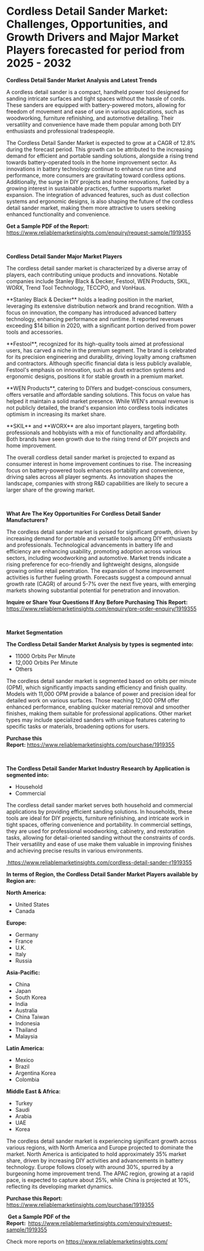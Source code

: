 <p><h1>Cordless Detail Sander Market: Challenges, Opportunities, and Growth Drivers and Major Market Players forecasted for period from 2025 - 2032</h1></p><p><strong>Cordless Detail Sander Market Analysis and Latest Trends</strong></p>
<p><p>A cordless detail sander is a compact, handheld power tool designed for sanding intricate surfaces and tight spaces without the hassle of cords. These sanders are equipped with battery-powered motors, allowing for freedom of movement and ease of use in various applications, such as woodworking, furniture refinishing, and automotive detailing. Their versatility and convenience have made them popular among both DIY enthusiasts and professional tradespeople.</p><p>The Cordless Detail Sander Market is expected to grow at a CAGR of 12.8% during the forecast period. This growth can be attributed to the increasing demand for efficient and portable sanding solutions, alongside a rising trend towards battery-operated tools in the home improvement sector. As innovations in battery technology continue to enhance run time and performance, more consumers are gravitating toward cordless options. Additionally, the surge in DIY projects and home renovations, fueled by a growing interest in sustainable practices, further supports market expansion. The integration of advanced features, such as dust collection systems and ergonomic designs, is also shaping the future of the cordless detail sander market, making them more attractive to users seeking enhanced functionality and convenience.</p></p>
<p><strong>Get a Sample PDF of the Report:&nbsp;</strong> <a href="https://www.reliablemarketinsights.com/enquiry/request-sample/1919355?utm_campaign=2010&utm_medium=2&utm_source=Github&utm_content=ia&utm_term=20022025&utm_id=cordless-detail-sander">https://www.reliablemarketinsights.com/enquiry/request-sample/1919355</a></p>
<p>&nbsp;</p>
<p><strong>Cordless Detail Sander Major Market Players</strong></p>
<p><p>The cordless detail sander market is characterized by a diverse array of players, each contributing unique products and innovations. Notable companies include Stanley Black & Decker, Festool, WEN Products, SKIL, WORX, Trend Tool Technology, TECCPO, and VonHaus.</p><p>**Stanley Black & Decker** holds a leading position in the market, leveraging its extensive distribution network and brand recognition. With a focus on innovation, the company has introduced advanced battery technology, enhancing performance and runtime. It reported revenues exceeding $14 billion in 2020, with a significant portion derived from power tools and accessories.</p><p>**Festool**, recognized for its high-quality tools aimed at professional users, has carved a niche in the premium segment. The brand is celebrated for its precision engineering and durability, driving loyalty among craftsmen and contractors. Although specific financial data is less publicly available, Festool's emphasis on innovation, such as dust extraction systems and ergonomic designs, positions it for stable growth in a premium market.</p><p>**WEN Products**, catering to DIYers and budget-conscious consumers, offers versatile and affordable sanding solutions. This focus on value has helped it maintain a solid market presence. While WEN's annual revenue is not publicly detailed, the brand's expansion into cordless tools indicates optimism in increasing its market share.</p><p>**SKIL** and **WORX** are also important players, targeting both professionals and hobbyists with a mix of functionality and affordability. Both brands have seen growth due to the rising trend of DIY projects and home improvement.</p><p>The overall cordless detail sander market is projected to expand as consumer interest in home improvement continues to rise. The increasing focus on battery-powered tools enhances portability and convenience, driving sales across all player segments. As innovation shapes the landscape, companies with strong R&D capabilities are likely to secure a larger share of the growing market.</p></p>
<p>&nbsp;</p>
<p><strong>What Are The Key Opportunities For Cordless Detail Sander Manufacturers?</strong></p>
<p><p>The cordless detail sander market is poised for significant growth, driven by increasing demand for portable and versatile tools among DIY enthusiasts and professionals. Technological advancements in battery life and efficiency are enhancing usability, promoting adoption across various sectors, including woodworking and automotive. Market trends indicate a rising preference for eco-friendly and lightweight designs, alongside growing online retail penetration. The expansion of home improvement activities is further fueling growth. Forecasts suggest a compound annual growth rate (CAGR) of around 5-7% over the next five years, with emerging markets showing substantial potential for penetration and innovation.</p></p>
<p><strong>Inquire or Share Your Questions If Any Before Purchasing This Report:</strong> <a href="https://www.reliablemarketinsights.com/enquiry/pre-order-enquiry/1919355?utm_campaign=2010&utm_medium=2&utm_source=Github&utm_content=ia&utm_term=20022025&utm_id=cordless-detail-sander">https://www.reliablemarketinsights.com/enquiry/pre-order-enquiry/1919355</a></p>
<p>&nbsp;</p>
<p><strong>Market Segmentation</strong></p>
<p><strong>The Cordless Detail Sander Market Analysis by types is segmented into:</strong></p>
<p><ul><li>11000 Orbits Per Minute</li><li>12,000 Orbits Per Minute</li><li>Others</li></ul></p>
<p><p>The cordless detail sander market is segmented based on orbits per minute (OPM), which significantly impacts sanding efficiency and finish quality. Models with 11,000 OPM provide a balance of power and precision ideal for detailed work on various surfaces. Those reaching 12,000 OPM offer enhanced performance, enabling quicker material removal and smoother finishes, making them suitable for professional applications. Other market types may include specialized sanders with unique features catering to specific tasks or materials, broadening options for users.</p></p>
<p><strong>Purchase this Report:&nbsp;</strong><a href="https://www.reliablemarketinsights.com/purchase/1919355?utm_campaign=2010&utm_medium=2&utm_source=Github&utm_content=ia&utm_term=20022025&utm_id=cordless-detail-sander">https://www.reliablemarketinsights.com/purchase/1919355</a></p>
<p>&nbsp;</p>
<p><strong>The Cordless Detail Sander Market Industry Research by Application is segmented into:</strong></p>
<p><ul><li>Household</li><li>Commercial</li></ul></p>
<p><p>The cordless detail sander market serves both household and commercial applications by providing efficient sanding solutions. In households, these tools are ideal for DIY projects, furniture refinishing, and intricate work in tight spaces, offering convenience and portability. In commercial settings, they are used for professional woodworking, cabinetry, and restoration tasks, allowing for detail-oriented sanding without the constraints of cords. Their versatility and ease of use make them valuable in improving finishes and achieving precise results in various environments.</p></p>
<p><a href="https://www.reliablemarketinsights.com/cordless-detail-sander-r1919355?utm_campaign=2010&utm_medium=2&utm_source=Github&utm_content=ia&utm_term=20022025&utm_id=cordless-detail-sander">&nbsp;https://www.reliablemarketinsights.com/cordless-detail-sander-r1919355</a></p>
<p><strong>In terms of Region, the Cordless Detail Sander Market Players available by Region are:</strong></p>
<p>
    <p> <strong> North America: </strong>
        <ul>
            <li>United States</li>
            <li>Canada</li>
        </ul>
        </p> 
    <p> <strong> Europe: </strong>
        <ul>
            <li>Germany</li>
            <li>France</li>
            <li>U.K.</li>
            <li>Italy</li>
            <li>Russia</li>
        </ul>
        </p> 
    <p> <strong> Asia-Pacific: </strong>
        <ul>
            <li>China</li>
            <li>Japan</li>
            <li>South Korea</li>
            <li>India</li>
            <li>Australia</li>
            <li>China Taiwan</li>
            <li>Indonesia</li>
            <li>Thailand</li>
            <li>Malaysia</li>
        </ul>
        </p> 
    <p> <strong> Latin America: </strong>
        <ul>
            <li>Mexico</li>
            <li>Brazil</li>
            <li>Argentina Korea</li>
            <li>Colombia</li>
        </ul>
        </p> 
    <p> <strong> Middle East & Africa: </strong>
        <ul>
            <li>Turkey</li>
            <li>Saudi</li>
            <li>Arabia</li>
            <li>UAE</li>
            <li>Korea</li>
        </ul>
    </p>
    </p>
<p><p>The cordless detail sander market is experiencing significant growth across various regions, with North America and Europe projected to dominate the market. North America is anticipated to hold approximately 35% market share, driven by increasing DIY activities and advancements in battery technology. Europe follows closely with around 30%, spurred by a burgeoning home improvement trend. The APAC region, growing at a rapid pace, is expected to capture about 25%, while China is projected at 10%, reflecting its developing market dynamics.</p></p>
<p><strong>Purchase this Report: </strong><a href="https://www.reliablemarketinsights.com/purchase/1919355?utm_campaign=2010&utm_medium=2&utm_source=Github&utm_content=ia&utm_term=20022025&utm_id=cordless-detail-sander">https://www.reliablemarketinsights.com/purchase/1919355</a></p>
<p>&nbsp;<strong>Get a Sample PDF of the Report:&nbsp;&nbsp;</strong><a href="https://www.reliablemarketinsights.com/enquiry/request-sample/1919355?utm_campaign=2010&utm_medium=2&utm_source=Github&utm_content=ia&utm_term=20022025&utm_id=cordless-detail-sander">https://www.reliablemarketinsights.com/enquiry/request-sample/1919355</a></p>
<p><strong></strong></p>
<p>Check more reports on <a href="https://www.reliablemarketinsights.com/?utm_campaign=2010&utm_medium=2&utm_source=Github&utm_content=ia&utm_term=20022025&utm_id=cordless-detail-sander">https://www.reliablemarketinsights.com/</a></p>